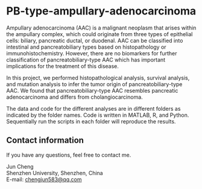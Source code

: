 # PB-type-ampullary-adenocarcinoma
Ampullary adenocarcinoma (AAC) is a malignant neoplasm that arises within the ampullary complex, which could originate from three types of epithelial cells: biliary, pancreatic ductal, or duodenal. AAC can be classified into intestinal and pancreatobiliary types based on histopathology or immunohistochemistry. However, there are no biomarkers for further classification of pancreatobiliary-type AAC which has important implications for the treatment of this disease.

In this project, we performed histopathological analysis, survival analysis, and mutation analysis to infer the tumor origin of pancreatobiliary-type AAC. We found that pancreatobiliary-type AAC resembles pancreatic adenocarcinoma and differs from cholangiocarcinoma.

The data and code for the different analyses are in different folders as indicated by the folder names. Code is written in MATLAB, R, and Python. Sequentially run the scripts in each folder will reproduce the results.


Contact information
---
If you have any questions, feel free to contact me.

Jun Cheng<br>
Shenzhen University, Shenzhen, China <br>
E-mail: chengjun583@qq.com
